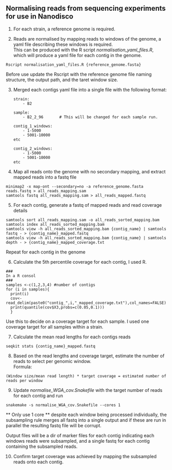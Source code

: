 ## Normalising reads from sequencing experiments for use in Nanodisco 

1. For each strain, a reference genome is required. 

2. Reads are normalised by mapping reads to windows of the genome, a yaml file describing these windows is required.  
This can be produced with the R script *normalisation_yaml_files.R*, which will produce a yaml file for each contig in the genome.  
```
Rscript normalisation_yaml_files.R {reference_genome.fasta}
```
Before use update the Rscript with the reference genome file naming structure, the output path, and the taret window size. 

3.  Merged each contigs yaml file into a single file with the following format:
    
    ```
    strain:
        - B2

    sample:
        - B2_2_96       # This will be changed for each sample run. 

    contig_1_windows:
        - 1-5000
        - 5001-10000
    etc

    contig_2_windows:
        - 1-5000
        - 5001-10000
    etc
    ```
4. Map all reads onto the genome with no secondary mapping, and extract mapped reads into a fastq file
```
minimap2 -x map-ont --secondary=no -a reference_genome.fasta reads.fastq > all_reads_mapping.sam 
samtools fastq all_reads_mapping.sam > all_reads_mapped.fastq
```
5. For each contig, generate a fastq of mapped reads and read coverage details
``` 
samtools sort all_reads_mapping.sam -o all_reads_sorted_mapping.bam
samtools index all_reads_sorted_mapping.bam
samtools view -h all_reads_sorted_mapping.bam {contig_name} | samtools fastq - > {contig_name}_mapped.fastq
samtools view -h all_reads_sorted_mapping.bam {contig_name} | samtools depth - > {contig_name}_mapped_coverage.txt
```
Repeat for each contig in the genome

6. Calculate the 5th percentile coverage for each contig, I used R. 
```
###
In a R consol
###
samples <-c(1,2,3,4) #number of contigs
for (i in samples){
  print(i)
  cov<-read_delim(paste0("contig_",i,"_mapped_coverage.txt"),col_names=FALSE)
  print(quantile(cov$X3,probs=c(0.05,0.1)))
  }
```
Use this to decide on a coverage target for each sample. I used one coverage target for all samples within a strain.

7. Calculate the mean read lengths for each contigs reads 

```
seqkit stats {contig_name}_mapped.fastq 
```

8. Based on the read lengths and coverage target, estimate the number of reads to select per genomic window.  
Formula:  
```
(Window size/mean read length) * target coverage = estimated number of reads per window
```

9. Update *normalise_WGA_cov.Snakefile* with the target number of reads for each contig and run 
```
snakemake -s normalise_WGA_cov.Snakefile --cores 1 
```
** Only use 1 core ** despite each window being processed individually, the subsampling rule merges all fastq into a single output and if these are run in parallel the resulting fastq file will be corrupt.  

Output files will be a dir of marker files for each contig indicating each windows reads were subsampled, and a single fastq for each contig containing the subsampled reads. 

10. Confirm target coverage was achieved by mapping the subsampled reads onto each contig. 
```


